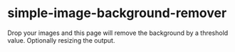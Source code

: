 # simple-image-background-remover
Drop your images and this page will remove the background by a threshold value. Optionally resizing the output.
